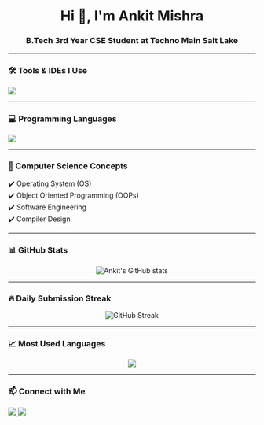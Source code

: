 <h1 align="center">Hi 👋, I'm Ankit Mishra</h1>
<h3 align="center">B.Tech 3rd Year CSE Student at Techno Main Salt Lake</h3>

---

### 🛠️ Tools & IDEs I Use
<p>
  <img src="https://skillicons.dev/icons?i=vscode,git,github" />
</p>

---

### 💻 Programming Languages
<p>
  <img src="https://skillicons.dev/icons?i=c,cpp,java,html,css,js" />
</p>

---

### 📘 Computer Science Concepts
✔️ Operating System (OS)  
✔️ Object Oriented Programming (OOPs)  
✔️ Software Engineering  
✔️ Compiler Design  

---

### 📊 GitHub Stats
<p align="center">
  <img src="https://github-readme-stats.vercel.app/api?username=ankitmishra&show_icons=true&theme=tokyonight" alt="Ankit's GitHub stats" />
</p>

---

### 🔥 Daily Submission Streak
<p align="center">
  <img src="https://streak-stats.demolab.com?user=ankitmishra&theme=tokyonight" alt="GitHub Streak" />
</p>

---

### 📈 Most Used Languages
<p align="center">
  <img src="https://github-readme-stats.vercel.app/api/top-langs/?username=ankitmishra&layout=compact&theme=tokyonight" />
</p>

---

### 📫 Connect with Me
<p align="left">
  <a href="mailto:mishraankit24x@gmail.com">
    <img src="https://img.shields.io/badge/Gmail-D14836?style=for-the-badge&logo=gmail&logoColor=white" />
  </a>
  <a href="https://www.linkedin.com/in/
ankit-mishra-69a8a5278
" target="_blank">
    <img src="https://img.shields.io/badge/LinkedIn-0A66C2?style=for-the-badge&logo=linkedin&logoColor=white" />
  </a>
</p>
